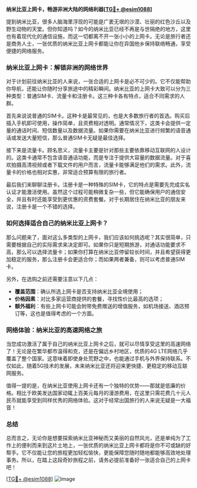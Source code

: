 **纳米比亚上网卡，畅游非洲大陆的网络利器[[TG💪+ @esim1088](https://t.me/s/esim1088)]**

提到纳米比亚，很多人脑海里浮现的可能是广袤无垠的沙漠、壮丽的红色沙丘以及野生动物的天堂。但你知道吗？如今的纳米比亚已经不再是与世隔绝的地方，这里也有着现代化的通信设施，而这一切都离不开一张小小的上网卡。无论是旅行者还是商务人士，一张优质的纳米比亚上网卡都能让你在异国他乡保持联络畅通，享受便捷的网络服务。

### 纳米比亚上网卡：解锁非洲的网络世界

对于计划前往纳米比亚的人来说，一张合适的上网卡是必不可少的。它不仅能帮助你导航，还能让你随时分享旅途中的精彩瞬间。纳米比亚的上网卡大致可以分为三种类型：普通SIM卡、流量卡和注册卡。这三种卡各有特点，适合不同需求的人群。

首先来说说普通的SIM卡。这种卡是最常见的，也是大多数旅行者的首选。购买后插入手机即可使用，操作简单，且资费相对透明。通常情况下，这类卡会提供一定量的通话时间、短信数量以及数据流量。如果你需要在纳米比亚进行频繁的语音通话或发送大量短信，那么普通SIM卡无疑是最佳选择。

接下来是流量卡。顾名思义，流量卡主要是针对那些主要依靠移动互联网的人设计的。这类卡通常不包含语音通话功能，而是专注于提供大容量的数据流量。对于喜欢拍摄高清视频或者下载文件的用户而言，流量卡能够满足他们的需求。此外，流量卡的价格也相对实惠，非常适合预算有限的旅行者。

最后我们来聊聊注册卡。注册卡是一种特殊的SIM卡，它的特点是需要先完成实名认证才能激活使用。虽然这个过程可能稍微复杂一些，但它能确保用户的通信安全，并且有时还能享受到更优惠的资费套餐。对于长期居住在纳米比亚的朋友来说，注册卡是一个不错的选择。

### 如何选择适合自己的纳米比亚上网卡？

那么问题来了，面对这么多类型的上网卡，我们应该如何挑选呢？其实很简单，只需要根据自己的实际需求来决定即可。如果你只是短期旅游，对通话功能要求不高，那么可以选择流量卡；如果你打算在纳米比亚停留较长时间，并且希望获得更加稳定的服务，那么注册卡会更适合你；而如果两者兼备，则可以考虑普通SIM卡。

另外，在选购之前还需要注意以下几点：
- **覆盖范围**：确认所选上网卡是否支持纳米比亚全境使用；
- **价格因素**：对比多家运营商提供的套餐，寻找性价比最高的选项；
- **额外福利**：有些上网卡可能会附带免费赠送的增值服务，如机场接送、酒店预订等，这也是值得考虑的一个方面。

### 网络体验：纳米比亚的高速网络之旅

当您成功激活了属于自己的纳米比亚上网卡之后，就可以尽情享受这里的高速网络了！无论是在繁华都市温得和克，还是在偏远乡村地区，优质的4G LTE网络几乎覆盖了整个国家。这意味着即使身处荒野之中，也能通过手机与外界保持联系。不仅如此，随着5G技术的发展，未来纳米比亚还将迎来更快捷、更稳定的移动互联网服务。

值得一提的是，在纳米比亚使用上网卡还有一个独特的优势——那就是低廉的价格。相比于欧美发达国家动辄上百美元每月的漫游费用，在这里只需花费几十元人民币就能享受到同样优秀的网络体验。这对于经常出国旅行的人来说无疑是一大福音！

### 总结

总而言之，无论你是想要探索纳米比亚神秘而又美丽的自然风光，还是单纯为了工作上的便利而来到这片土地上，一张优质的纳米比亚上网卡都将是你不可或缺的好帮手。它不仅能让您的旅程更加轻松愉快，更能保障您随时随地都能够高效地处理事务。所以，在踏上这段奇妙旅程之前，请务必提前准备好一张适合自己的上网卡吧！

[[TG💪+ @esim1088](https://t.me/s/esim1088)] 
![Image](https://i.postimg.cc/4NQfJmqS/Snipaste-2025-05-13-00-14-12.png)